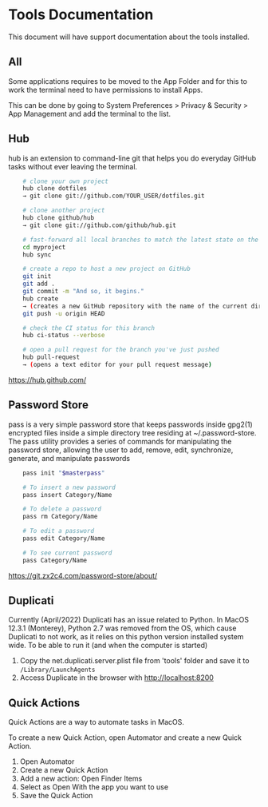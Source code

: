 # Tools Documentation

This document will have support documentation about the tools installed.

## All

Some applications requires to be moved to the App Folder and for this to work the terminal need to have permissions to install Apps.

This can be done by going to System Preferences > Privacy & Security > App Management and add the terminal to the list.

## Hub

hub is an extension to command-line git that helps you do everyday GitHub tasks without ever leaving the terminal.

```bash
    # clone your own project
    hub clone dotfiles
    → git clone git://github.com/YOUR_USER/dotfiles.git

    # clone another project
    hub clone github/hub
    → git clone git://github.com/github/hub.git

    # fast-forward all local branches to match the latest state on the remote
    cd myproject
    hub sync

    # create a repo to host a new project on GitHub
    git init
    git add .
    git commit -m "And so, it begins."
    hub create
    → (creates a new GitHub repository with the name of the current directory)
    git push -u origin HEAD

    # check the CI status for this branch
    hub ci-status --verbose

    # open a pull request for the branch you've just pushed
    hub pull-request
    → (opens a text editor for your pull request message)
```

<https://hub.github.com/>

## Password Store

pass is a very simple password store that keeps passwords inside gpg2(1) encrypted files inside a simple directory tree residing at ~/.password-store.
The pass utility provides a series of commands for manipulating the password store, allowing the user to add, remove, edit, synchronize, generate, and manipulate passwords

```bash
    pass init "$masterpass"

    # To insert a new password
    pass insert Category/Name

    # To delete a password
    pass rm Category/Name

    # To edit a password
    pass edit Category/Name

    # To see current password
    pass Category/Name
```

<https://git.zx2c4.com/password-store/about/>

## Duplicati

Currently (April/2022) Duplicati has an issue related to Python.
In MacOS 12.3.1 (Monterey), Python 2.7 was removed from the OS, which cause Duplicati to not work, as it relies on this python version installed system wide.
To be able to run it (and when the computer is started)

1. Copy the net.duplicati.server.plist file from 'tools' folder and save it to `/Library/LaunchAgents`
2. Access Duplicate in the browser with [http://localhost:8200](http://localhost:8200/)

## Quick Actions

Quick Actions are a way to automate tasks in MacOS.

To create a new Quick Action, open Automator and create a new Quick Action.

1. Open Automator
2. Create a new Quick Action
3. Add a new action: Open Finder Items
4. Select as Open With the app you want to use
5. Save the Quick Action
